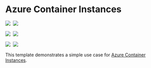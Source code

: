 # Azure Container Instances

<IMG SRC="https://azurequickstartsservice.blob.core.windows.net/badges/101-aci-linuxcontainer-public-ip/PublicLastTestDate.svg" />&nbsp;
<IMG SRC="https://azurequickstartsservice.blob.core.windows.net/badges/101-aci-linuxcontainer-public-ip/PublicDeployment.svg" />&nbsp;

<IMG SRC="https://azurequickstartsservice.blob.core.windows.net/badges/101-aci-linuxcontainer-public-ip/FairfaxLastTestDate.svg" />&nbsp;
<IMG SRC="https://azurequickstartsservice.blob.core.windows.net/badges/101-aci-linuxcontainer-public-ip/FairfaxDeployment.svg" />&nbsp;

<IMG SRC="https://azurequickstartsservice.blob.core.windows.net/badges/101-aci-linuxcontainer-public-ip/BestPracticeResult.svg" />&nbsp;
<IMG SRC="https://azurequickstartsservice.blob.core.windows.net/badges/101-aci-linuxcontainer-public-ip/CredScanResult.svg" />&nbsp;

This template demonstrates a simple use case for [Azure Container Instances](https://docs.microsoft.com/en-us/azure/container-instances/).

